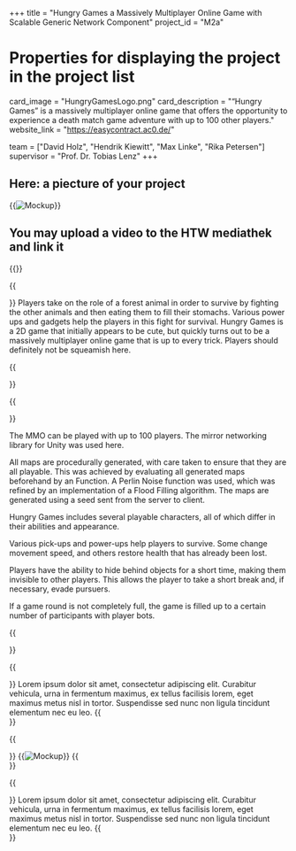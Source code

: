 +++
title = "Hungry Games a Massively Multiplayer Online Game with Scalable Generic Network Component"
project_id = "M2a"

# Properties for displaying the project in the project list
card_image = "HungryGamesLogo.png"
card_description = "“Hungry Games” is a massively multiplayer online game that offers the opportunity to experience a death match game adventure with up to 100 other players." 
website_link = "https://easycontract.ac0.de/"


team = ["David Holz", "Hendrik Kiewitt", "Max Linke", "Rika Petersen"]
supervisor = "Prof. Dr. Tobias Lenz"
+++

## Here: a piecture of your project

{{<image src="HungryGamesScreenshot.png" alt="Mockup" >}}

## You may upload a video to the HTW mediathek and link it

{{<mediathek id="3cbd1f4b84ffade971e4c5aa80385f3b">}}

{{<section title="Our Goal">}}
Players take on the role of a forest animal in order to survive by fighting the other animals and then eating them to fill their stomachs.
Various power ups and gadgets help the players in this fight for survival.
Hungry Games is a 2D game that initially appears to be cute, but quickly turns out to be a massively multiplayer online game that is up to every trick. Players should definitely not be squeamish here. 

{{</section>}}

{{<section title="Features">}}

The MMO can be played with up to 100 players. The mirror networking library for Unity was used here. 


All maps are procedurally generated, with care taken to ensure that they are all playable. This was achieved by evaluating all generated maps beforehand by an Function. A Perlin Noise function was used, which was refined by an implementation of a Flood Filling algorithm. The maps are generated using a seed sent from the server to client. 


Hungry Games includes several playable characters, all of which differ in their abilities and appearance.


Various pick-ups and power-ups help players to survive. Some change movement speed, and others restore health that has already been lost.


Players have the ability to hide behind objects for a short time, making them invisible to other players. This allows the player to take a short break and, if necessary, evade pursuers.


If a game round is not completely full, the game is filled up to a certain number of participants with player bots.

{{</section>}}

{{<section title="Process">}}
Lorem ipsum dolor sit amet, consectetur adipiscing elit. Curabitur vehicula, urna in fermentum maximus, ex tellus facilisis lorem, eget maximus metus nisl in tortor. Suspendisse sed nunc non ligula tincidunt elementum nec eu leo.
{{</section>}}

{{<section title="Tech Stack">}}
{{<image src="HungryGamesTechStack.png" alt="Mockup" >}}
{{</section>}}

{{<section title="Future">}}
Lorem ipsum dolor sit amet, consectetur adipiscing elit. Curabitur vehicula, urna in fermentum maximus, ex tellus facilisis lorem, eget maximus metus nisl in tortor. Suspendisse sed nunc non ligula tincidunt elementum nec eu leo.
{{</section>}}
